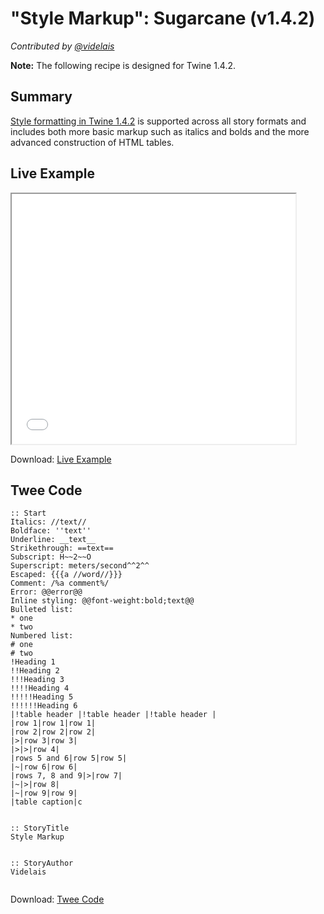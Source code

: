 # "Style Markup": Sugarcane (v1.4.2)

*Contributed by <a href="https://github.com/videlais">@videlais</a>*

<div class="alert warning"><strong>Note:</strong> The following recipe is designed for Twine 1.4.2.</div>

## Summary

[Style formatting in Twine 1.4.2](https://twinery.org/wiki/twine1:syntax) is supported across all story formats and includes both more basic markup such as italics and bolds and the more advanced construction of HTML tables.

## Live Example

<section>
<iframe src="sugarcane_markup_example.html" height=400 width=90%></iframe>


Download: <a href="sugarcane_markup_example.html" target="_blank">Live Example</a>
</section>

## Twee Code

```
:: Start
Italics: //text//
Boldface: ''text''
Underline: __text__
Strikethrough: ==text==
Subscript: H~~2~~O
Superscript: meters/second^^2^^
Escaped: {{{a //word//}}}
Comment: /%a comment%/
Error: @@error@@
Inline styling: @@font-weight:bold;text@@
Bulleted list:	
* one 
* two
Numbered list:	
# one 
# two
!Heading 1
!!Heading 2
!!!Heading 3
!!!!Heading 4
!!!!!Heading 5
!!!!!!Heading 6
|!table header |!table header |!table header |
|row 1|row 1|row 1|
|row 2|row 2|row 2|
|>|row 3|row 3|
|>|>|row 4|
|rows 5 and 6|row 5|row 5|
|~|row 6|row 6|
|rows 7, 8 and 9|>|row 7|
|~|>|row 8|
|~|row 9|row 9|
|table caption|c


:: StoryTitle
Style Markup


:: StoryAuthor
Videlais


```

Download: <a href="sugarcane_markup_twee.txt" target="_blank">Twee Code</a>

